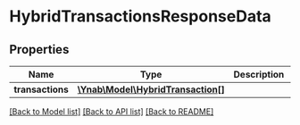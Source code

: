 # HybridTransactionsResponseData

## Properties
Name | Type | Description | Notes
------------ | ------------- | ------------- | -------------
**transactions** | [**\Ynab\Model\HybridTransaction[]**](HybridTransaction.md) |  | 

[[Back to Model list]](../README.md#documentation-for-models) [[Back to API list]](../README.md#documentation-for-api-endpoints) [[Back to README]](../README.md)


